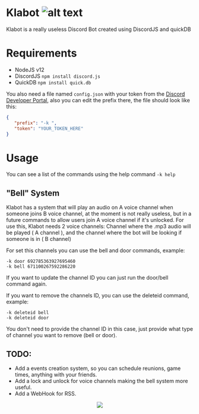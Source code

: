 # Klabot  ![alt text](https://i.imgur.com/cbEmj2G.png)

Klabot is a really useless Discord Bot created using DiscordJS and quickDB


# Requirements
  - NodeJS v12
  - DiscordJS `npm install discord.js`
  - QuickDB   `npm install quick.db`
 
 You also need a file named `config.json` with your token from the [Discord Developer Portal](https://discordjs.guide/preparations/setting-up-a-bot-application.html#creating-your-bot), also you can edit the prefix there, the file should look like this:
 ```json
 {
	"prefix": "-k ",
	"token": "YOUR_TOKEN_HERE"
}
```
# Usage 
You can see a list of the commands using the help command `-k help`

## "Bell" System
Klabot has a system that will play an audio on A voice channel when someone joins B voice channel, at the moment is not really useless, but in a future commands to 
allow users join A voice channel  if it's unlocked.
For use this, Klabot needs 2 voice channels: Channel where the .mp3 audio will be played ( A channel ),
                                             and the channel where the bot will be looking if someone is in ( B channel)
                                             
For set this channels you can use the bell and door commands, example:
 ```
 -k door 692785363927695460
 -k bell 671100267592286220
 ```
 If you want to update the channel ID you can just run the door/bell command again.
 
 If you want to remove the channels ID, you can use the deleteid command, example:
 ```
 -k deleteid bell
 -k deleteid door
 ```
 You don't need to provide the channel ID in this case, just provide what type of channel you want to remove (bell or door). 
 
 ## TODO:
 - Add a events creation system, so you can schedule reunions, game times, anything with your friends.
 - Add a lock and unlock for voice channels making the bell system more useful.
 - Add a WebHook for RSS.
 
 
 
 <p align=center>
 <img src="https://i.imgur.com/b6aCKA2.png"/>
 </p>
